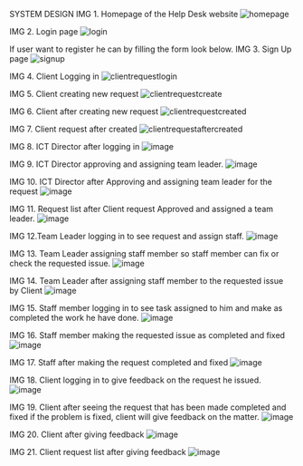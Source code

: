 SYSTEM DESIGN
IMG 1. Homepage of the Help Desk website 
 ![homepage](https://github.com/user-attachments/assets/b975816c-bc35-4d47-aa65-a2dd143e3f23)

IMG 2. Login page 
 ![login](https://github.com/user-attachments/assets/7fcc70f0-1513-45de-854c-c7453a1679db)

If user want to register he can by filling the form look below.
IMG 3. Sign Up page 
![signup](https://github.com/user-attachments/assets/feb83bbd-63dc-4f94-aea0-031ff3d9a28e)
                              
IMG 4. Client Logging in
 ![clientrequestlogin](https://github.com/user-attachments/assets/47ab24bb-43ff-4aa4-b082-82f87e585ae0)

IMG 5. Client creating new request
 ![clientrequestcreate](https://github.com/user-attachments/assets/6811299e-5136-486b-a705-646614dd7f61)

IMG 6. Client after creating new request
 ![clientrequestcreated](https://github.com/user-attachments/assets/b3d83234-d3a8-45cf-b066-d240c6da1315)

IMG 7. Client request after created
 ![clientrequestaftercreated](https://github.com/user-attachments/assets/9524106b-ced2-4b1d-8ce8-251d3ccefce5)
 
IMG 8. ICT Director after logging in
 ![image](https://github.com/user-attachments/assets/0156329e-a1ce-480b-8455-dacbd52f9142)

IMG 9. ICT Director approving and assigning team leader.
 ![image](https://github.com/user-attachments/assets/e0cbc978-769a-487d-b7f2-81fc74137287)

IMG 10. ICT Director after Approving and assigning team leader for the request
 ![image](https://github.com/user-attachments/assets/666cbdf1-c3b2-4c0b-97aa-1624ed83efbd)

IMG 11. Request list after Client request Approved and assigned a team leader.
 ![image](https://github.com/user-attachments/assets/b8bea20f-40e5-46ef-86d9-ee3e24e48e26)

IMG 12.Team Leader logging in to see request and assign staff.
 ![image](https://github.com/user-attachments/assets/a6cfb51a-439c-4c0c-8263-05cca66f55ef)

IMG 13. Team Leader assigning staff member so staff member can fix or check the requested issue.
 ![image](https://github.com/user-attachments/assets/313f522a-7933-4b52-9327-3549cb12fe3f)

IMG 14. Team Leader after assigning staff member to the requested issue by Client
 ![image](https://github.com/user-attachments/assets/16f9e505-22c5-4850-8ca1-30261b3e5ca1)

IMG 15. Staff member logging in to see task assigned to him and make as completed the work he have done.
 ![image](https://github.com/user-attachments/assets/b44172ad-8a38-4a96-a820-c6a48973236a)

IMG 16. Staff member making the requested issue as completed and fixed
 ![image](https://github.com/user-attachments/assets/27cecc14-10eb-42d1-bad7-81318a674a8b)

IMG 17. Staff after making the request completed and fixed
 ![image](https://github.com/user-attachments/assets/1c392a7d-d855-4e9e-b95b-0e6630cdc80b)

IMG 18. Client logging in to give feedback on the request he issued.
 ![image](https://github.com/user-attachments/assets/15afab24-93b7-44dd-b589-ca6cad323f7f)

IMG 19. Client after seeing the request that has been made completed and fixed if the problem is fixed, client will give feedback on the matter.
 ![image](https://github.com/user-attachments/assets/59737450-33e4-48be-aba5-5757de6fb8b4)

IMG 20. Client after giving feedback
 ![image](https://github.com/user-attachments/assets/ca9646c5-107b-4501-8cdc-9c04d8a05f09)

IMG 21. Client request list after giving feedback
 ![image](https://github.com/user-attachments/assets/d201a5d6-c108-4c16-a375-f73a58538caa)




